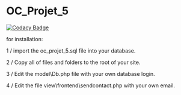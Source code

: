 # OC_Projet_5

[![Codacy Badge](https://api.codacy.com/project/badge/Grade/70f5c3c4597447ef8356430debc01f39)](https://www.codacy.com/manual/NathanBarbet/OC_Projet_5?utm_source=github.com&amp;utm_medium=referral&amp;utm_content=NathanBarbet/OC_Projet_5&amp;utm_campaign=Badge_Grade)

for installation:

1 / import the oc_projet_5.sql file into your database.

2 / Copy all of files and folders to the root of your site.

3 / Edit the model\Db.php file with your own database login.

4 / Edit the file view\frontend\sendcontact.php with your own email.
